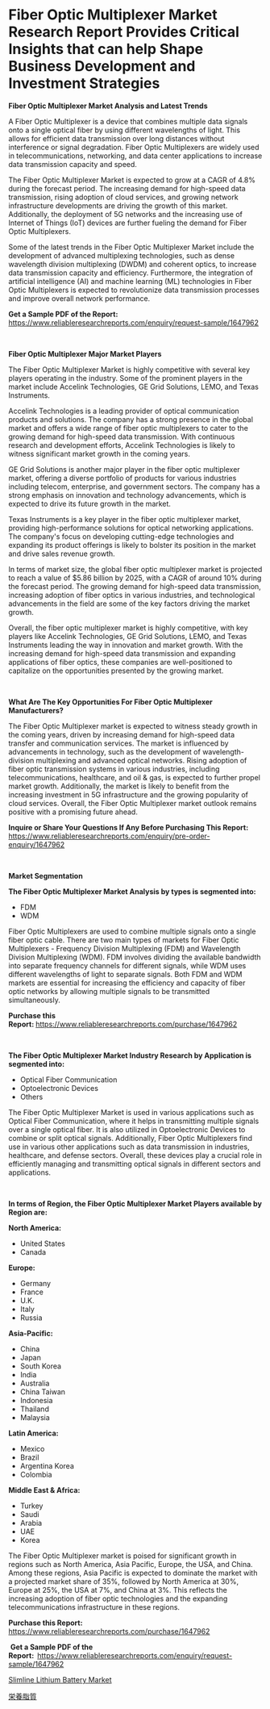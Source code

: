 <p><h1>Fiber Optic Multiplexer Market Research Report Provides Critical Insights that can help Shape Business Development and Investment Strategies</h1></p><p><strong>Fiber Optic Multiplexer Market Analysis and Latest Trends</strong></p>
<p><p>A Fiber Optic Multiplexer is a device that combines multiple data signals onto a single optical fiber by using different wavelengths of light. This allows for efficient data transmission over long distances without interference or signal degradation. Fiber Optic Multiplexers are widely used in telecommunications, networking, and data center applications to increase data transmission capacity and speed.</p><p>The Fiber Optic Multiplexer Market is expected to grow at a CAGR of 4.8% during the forecast period. The increasing demand for high-speed data transmission, rising adoption of cloud services, and growing network infrastructure developments are driving the growth of this market. Additionally, the deployment of 5G networks and the increasing use of Internet of Things (IoT) devices are further fueling the demand for Fiber Optic Multiplexers.</p><p>Some of the latest trends in the Fiber Optic Multiplexer Market include the development of advanced multiplexing technologies, such as dense wavelength division multiplexing (DWDM) and coherent optics, to increase data transmission capacity and efficiency. Furthermore, the integration of artificial intelligence (AI) and machine learning (ML) technologies in Fiber Optic Multiplexers is expected to revolutionize data transmission processes and improve overall network performance.</p></p>
<p><strong>Get a Sample PDF of the Report:&nbsp;</strong> <a href="https://www.reliableresearchreports.com/enquiry/request-sample/1647962">https://www.reliableresearchreports.com/enquiry/request-sample/1647962</a></p>
<p>&nbsp;</p>
<p><strong>Fiber Optic Multiplexer Major Market Players</strong></p>
<p><p>The Fiber Optic Multiplexer Market is highly competitive with several key players operating in the industry. Some of the prominent players in the market include Accelink Technologies, GE Grid Solutions, LEMO, and Texas Instruments.</p><p>Accelink Technologies is a leading provider of optical communication products and solutions. The company has a strong presence in the global market and offers a wide range of fiber optic multiplexers to cater to the growing demand for high-speed data transmission. With continuous research and development efforts, Accelink Technologies is likely to witness significant market growth in the coming years.</p><p>GE Grid Solutions is another major player in the fiber optic multiplexer market, offering a diverse portfolio of products for various industries including telecom, enterprise, and government sectors. The company has a strong emphasis on innovation and technology advancements, which is expected to drive its future growth in the market.</p><p>Texas Instruments is a key player in the fiber optic multiplexer market, providing high-performance solutions for optical networking applications. The company's focus on developing cutting-edge technologies and expanding its product offerings is likely to bolster its position in the market and drive sales revenue growth.</p><p>In terms of market size, the global fiber optic multiplexer market is projected to reach a value of $5.86 billion by 2025, with a CAGR of around 10% during the forecast period. The growing demand for high-speed data transmission, increasing adoption of fiber optics in various industries, and technological advancements in the field are some of the key factors driving the market growth.</p><p>Overall, the fiber optic multiplexer market is highly competitive, with key players like Accelink Technologies, GE Grid Solutions, LEMO, and Texas Instruments leading the way in innovation and market growth. With the increasing demand for high-speed data transmission and expanding applications of fiber optics, these companies are well-positioned to capitalize on the opportunities presented by the growing market.</p></p>
<p>&nbsp;</p>
<p><strong>What Are The Key Opportunities For Fiber Optic Multiplexer Manufacturers?</strong></p>
<p><p>The Fiber Optic Multiplexer market is expected to witness steady growth in the coming years, driven by increasing demand for high-speed data transfer and communication services. The market is influenced by advancements in technology, such as the development of wavelength-division multiplexing and advanced optical networks. Rising adoption of fiber optic transmission systems in various industries, including telecommunications, healthcare, and oil & gas, is expected to further propel market growth. Additionally, the market is likely to benefit from the increasing investment in 5G infrastructure and the growing popularity of cloud services. Overall, the Fiber Optic Multiplexer market outlook remains positive with a promising future ahead.</p></p>
<p><strong>Inquire or Share Your Questions If Any Before Purchasing This Report:</strong> <a href="https://www.reliableresearchreports.com/enquiry/pre-order-enquiry/1647962">https://www.reliableresearchreports.com/enquiry/pre-order-enquiry/1647962</a></p>
<p>&nbsp;</p>
<p><strong>Market Segmentation</strong></p>
<p><strong>The Fiber Optic Multiplexer Market Analysis by types is segmented into:</strong></p>
<p><ul><li>FDM</li><li>WDM</li></ul></p>
<p><p>Fiber Optic Multiplexers are used to combine multiple signals onto a single fiber optic cable. There are two main types of markets for Fiber Optic Multiplexers - Frequency Division Multiplexing (FDM) and Wavelength Division Multiplexing (WDM). FDM involves dividing the available bandwidth into separate frequency channels for different signals, while WDM uses different wavelengths of light to separate signals. Both FDM and WDM markets are essential for increasing the efficiency and capacity of fiber optic networks by allowing multiple signals to be transmitted simultaneously.</p></p>
<p><strong>Purchase this Report:&nbsp;</strong><a href="https://www.reliableresearchreports.com/purchase/1647962">https://www.reliableresearchreports.com/purchase/1647962</a></p>
<p>&nbsp;</p>
<p><strong>The Fiber Optic Multiplexer Market Industry Research by Application is segmented into:</strong></p>
<p><ul><li>Optical Fiber Communication</li><li>Optoelectronic Devices</li><li>Others</li></ul></p>
<p><p>The Fiber Optic Multiplexer Market is used in various applications such as Optical Fiber Communication, where it helps in transmitting multiple signals over a single optical fiber. It is also utilized in Optoelectronic Devices to combine or split optical signals. Additionally, Fiber Optic Multiplexers find use in various other applications such as data transmission in industries, healthcare, and defense sectors. Overall, these devices play a crucial role in efficiently managing and transmitting optical signals in different sectors and applications.</p></p>
<p>&nbsp;</p>
<p><strong>In terms of Region, the Fiber Optic Multiplexer Market Players available by Region are:</strong></p>
<p>
    <p> <strong> North America: </strong>
        <ul>
            <li>United States</li>
            <li>Canada</li>
        </ul>
        </p> 
    <p> <strong> Europe: </strong>
        <ul>
            <li>Germany</li>
            <li>France</li>
            <li>U.K.</li>
            <li>Italy</li>
            <li>Russia</li>
        </ul>
        </p> 
    <p> <strong> Asia-Pacific: </strong>
        <ul>
            <li>China</li>
            <li>Japan</li>
            <li>South Korea</li>
            <li>India</li>
            <li>Australia</li>
            <li>China Taiwan</li>
            <li>Indonesia</li>
            <li>Thailand</li>
            <li>Malaysia</li>
        </ul>
        </p> 
    <p> <strong> Latin America: </strong>
        <ul>
            <li>Mexico</li>
            <li>Brazil</li>
            <li>Argentina Korea</li>
            <li>Colombia</li>
        </ul>
        </p> 
    <p> <strong> Middle East & Africa: </strong>
        <ul>
            <li>Turkey</li>
            <li>Saudi</li>
            <li>Arabia</li>
            <li>UAE</li>
            <li>Korea</li>
        </ul>
    </p>
    </p>
<p><p>The Fiber Optic Multiplexer market is poised for significant growth in regions such as North America, Asia Pacific, Europe, the USA, and China. Among these regions, Asia Pacific is expected to dominate the market with a projected market share of 35%, followed by North America at 30%, Europe at 25%, the USA at 7%, and China at 3%. This reflects the increasing adoption of fiber optic technologies and the expanding telecommunications infrastructure in these regions.</p></p>
<p><strong>Purchase this Report: </strong><a href="https://www.reliableresearchreports.com/purchase/1647962">https://www.reliableresearchreports.com/purchase/1647962</a></p>
<p>&nbsp;<strong>Get a Sample PDF of the Report:&nbsp;&nbsp;</strong><a href="https://www.reliableresearchreports.com/enquiry/request-sample/1647962">https://www.reliableresearchreports.com/enquiry/request-sample/1647962</a></p>
<p><strong></strong></p>
<p><p><a href="https://github.com/GroverBarry/Market-Research-Report-List-4/blob/main/slimline-lithium-battery-market.md">Slimline Lithium Battery Market</a></p><p><a href="https://github.com/ppmazlotr77499/Market-Research-Report-List-1/blob/main/337842211570.md">栄養脂質</a></p></p>